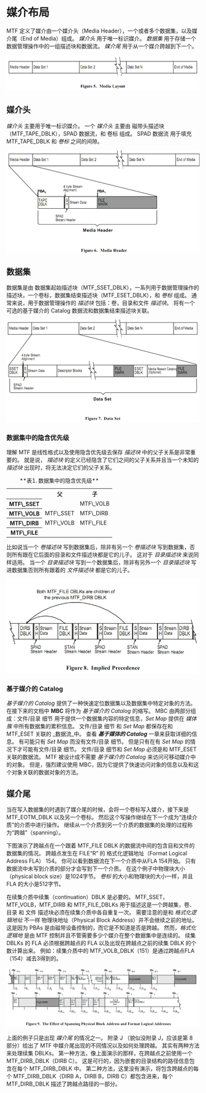 # 媒介布局

MTF 定义了媒介由一个媒介头（Media Header），一个或者多个数据集，以及媒介尾（End of Media）组成。
_媒介头_ 用于唯一标识媒介。
_数据集_ 用于存储一个数据管理操作中的一组描述块和数据流。
_媒介尾_ 用于从一个媒介跨越到下一个。

![](images/media_layout.png)

## 媒介头

_媒介头_ 主要用于唯一标识媒介。
一个 _媒介头_ 主要由 磁带头描述块（MTF\_TAPE\_DBLK），SPAD 数据流，和 卷标 组成。
SPAD 数据流 用于填充 MTF\_TAPE\_DBLK 和 _卷标_ 之间的间隙。


![](images/media_header.png)

## 数据集

数据集是由 数据集起始描述块（MTF\_SSET\_DBLK），一系列用于数据管理操作的描述块，一个卷标，数据集结束描述块（MTF\_ESET\_DBLK），和 _卷标_ 组成。
通常来说，用于数据管理操作的 _描述块_ 包括：卷，目录和文件 _描述块_。
将有一个可选的基于媒介的 Catalog 数据流和数据集结束描述块关联。

![](images/data_set.png)

### 数据集中的隐含优先级

理解 MTF 是线性格式以及使用隐含优先级去保存 _描述块_ 中的父子关系是非常重要的。
就是说， _描述块_ 的定义已经隐含了它们之间的父子关系并且当一个未知的 _描述块_ 出现时，将无法决定它们的父子关系。

<table>
  <caption>**表1. 数据集中的隐含优先级**</caption>
  <tr>
    <th></th><th>父</th><th>子</th>
  </tr>
  <tr>
    <th>MTF\_SSET</th><td></td><td>MTF\_VOLB</td>
  </tr>
  <tr>
    <th>MTF\_VOLB</th><td>MTF\_SSET</td><td>MTF\_DIRB</td>
  </tr>
  <tr>
    <th>MTF\_DIRB</th><td>MTF\_VOLB</td><td>MTF\_FILE</td>
  </tr>
  <tr>
    <th>MTF\_FILE</th><td></td><td></td>
  </tr>
</table>

比如说当一个 _卷描述块_ 写到数据集后，除非有另一个 _卷描述块_ 写到数据集，否则所有跟在它后面的目录和文件描述块都是它的儿子。
这对于 _目录描述块_ 来说同样适用。
当一个 _目录描述块_ 写到一个数据集后，除非有另外一个 _目录描述块_ 写进数据集否则所有跟着的 _文件描述块_ 都是它的儿子。

![](images/implied_precedence.png)

### 基于媒介的 Catalog

_基于媒介的 Catalog_ 提供了一种快速定位数据集以及数据集中特定对象的方法。
在接下来的文档中 **MBC** 将作为 _基于媒介的 Catalog_ 的缩写。
MBC 由两部分组成：文件/目录 细节 用于提供一个数据集内容的特定信息，_Set Map_ 提供在 _媒体簇_ 中所有数据集的累积信息。
文件/目录 细节 和 _Set Map_ 都保存在和 MTF\_ESET 关联的 _数据流_中。
查看 ***基于媒体的 Catalog*** 一章来获取详细的信息。
有可能只有 _Set Map_ 而没有文件/目录 细节。
但是只有在有 _Set Map_ 的情况下才可能有文件/目录 细节。
文件/目录 细节和 _Set Map_ 必须是和 MTF\_ESET关联的数据流。
MTF 被设计成不需要 _基于媒介的 Catalog_ 来访问可移动媒介中的对象。
但是，强烈建议使用 MBC，因为它提供了快速访问对象的信息以及和这个对象关联的数据对象的方法。

## 媒介尾

当在写入数据集的时遇到了媒介尾的时候，会将一个卷标写入媒介，接下来是MTF_EOTM_DBLK 以及另一个卷标。
然后这个写操作继续在下一个成为“连续介质”的介质中进行操作。
继续从一个介质到另一个介质的数据集的处理的过程称为“跨越”（spanning）。

下图演示了跨越点在一个跟着 MTF\_FILE DBLK 的数据流中间的包含目和文件的数据集的情况。
跨越点发生在 FILE“R” 的 格式化逻辑地址（Format Logical Address FLA） 154。
你可以看到数据流在下一个介质中从FLA 154开始。
只有数据流中未写到介质的部分才会写到下一个介质。
在这个例子中物理块大小（physical block size）是1024字节。
_卷标_ 的大小和物理块的大小一样，并且 FLA 的大小是512字节。

在续集介质中续集（continuation）DBLK 是必要的。
MTF\_SSET，MTF\_VOLB，MTF\_DIRB 和 MTF\_FILE\_DBLKs 用于描述这是一个跨越集，卷、目录 和 文件 描述块必须在续集介质中各自重复一次。
需要注意的是和 _格式化逻辑地址_ 不一样 物理块地址（Physical Block Address）并不会继续之前的地址。
这是因为 PBAs 是由磁带设备控制的，而它是不知道是否是跨越。
然而，_格式化逻辑地_ 是由 MTF 控制并且不管需要多少个媒介在整个数据集中是连续的。
续集 DBLKs 的 FLA 必须根据跨越点的 FLA 以及出现在跨越点之前的续集 DBLK 的个数计算出来。
例如：续集介质中的 MTF\_VOLB\_DBLK（151）是通过跨越点FLA（154）减去3得到的。

![](images/spanning.png)

上面的例子只是出现 _媒介尾_ 的情况之一。
附录 J （貌似没附录 J，应该是第 8 部分）给出了 MTF 中媒介尾出现的不同情况以及如何处理跨越。
其实有两种方法来处理续集 DBLKs。
第一种方法，像上面演示的那样，在跨越点之前使用一个MTF\_DIRB\_DBLK（DIRB C）。
这是可行的，因为嵌套的目录结构的路径信息包含在每个 MTF\_DIRB\_DBLK 中。
第二种方法，这里没有演示，将包含跨越点的每个 MTF\_DIRB\_DBLK（DIRB A，DIRB B，DIRB C）都包含进来，每个 MTF\_DIRB\_DBLK 描述了跨越点路径的一部分。
